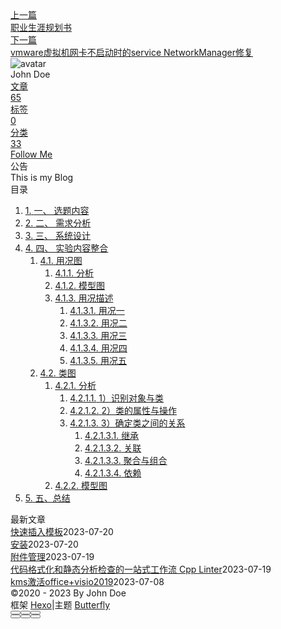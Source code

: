 <!DOCTYPE html><html lang="zh-CN" data-theme="light"><head><meta charset="UTF-8"><meta http-equiv="X-UA-Compatible" content="IE=edge"><meta name="viewport" content="width=device-width, initial-scale=1.0, maximum-scale=1.0"><title>软件开发方法 | Hexo</title><meta name="author" content="John Doe"><meta name="copyright" content="John Doe"><meta name="format-detection" content="telephone=no"><meta name="theme-color" content="#ffffff"><meta name="description" content="一、	选题内容在线购物系统 二、	需求分析在线购物系统所包含的基本功能为：商家注册登录后可将新上架的商品信息通过系统发布到网上或对已有商品进行管理。用户通过系统浏览商品，查看商品详细信息，或者直接搜索对应商品，还可对所属订单进行管理。顾客注册登录之后，选择商品可加入购物车或下单购买，通过第三方支付平台支付，发货过程还需经过物流，还可进行售后服务。 三、	系统设计 四、 实验内容整合用况图分析1、确">
<meta property="og:type" content="article">
<meta property="og:title" content="软件开发方法">
<meta property="og:url" content="http://example.com/posts/%E8%AF%BE%E7%A8%8B/%E8%BD%AF%E4%BB%B6%E5%BC%80%E5%8F%91%E6%96%B9%E6%B3%95.md">
<meta property="og:site_name" content="Hexo">
<meta property="og:description" content="一、	选题内容在线购物系统 二、	需求分析在线购物系统所包含的基本功能为：商家注册登录后可将新上架的商品信息通过系统发布到网上或对已有商品进行管理。用户通过系统浏览商品，查看商品详细信息，或者直接搜索对应商品，还可对所属订单进行管理。顾客注册登录之后，选择商品可加入购物车或下单购买，通过第三方支付平台支付，发货过程还需经过物流，还可进行售后服务。 三、	系统设计 四、 实验内容整合用况图分析1、确">
<meta property="og:locale" content="zh_CN">
<meta property="og:image" content="https://i.loli.net/2021/02/24/5O1day2nriDzjSu.png">
<meta property="article:published_time" content="2023-03-07T09:35:45.000Z">
<meta property="article:modified_time" content="2023-03-07T14:15:49.917Z">
<meta property="article:author" content="John Doe">
<meta name="twitter:card" content="summary">
<meta name="twitter:image" content="https://i.loli.net/2021/02/24/5O1day2nriDzjSu.png"><link rel="shortcut icon" href="/img/web/favicon.png"><link rel="canonical" href="http://example.com/posts/%E8%AF%BE%E7%A8%8B/%E8%BD%AF%E4%BB%B6%E5%BC%80%E5%8F%91%E6%96%B9%E6%B3%95.md"><link rel="preconnect" href="//cdn.jsdelivr.net"/><link rel="preconnect" href="//busuanzi.ibruce.info"/><link rel="stylesheet" href="/css/index.css"><link rel="stylesheet" href="https://cdn.jsdelivr.net/npm/@fortawesome/fontawesome-free/css/all.min.css" media="print" onload="this.media='all'"><link rel="stylesheet" href="https://cdn.jsdelivr.net/npm/@fancyapps/ui/dist/fancybox.min.css" media="print" onload="this.media='all'"><script>const GLOBAL_CONFIG = { 
  root: '/',
  algolia: undefined,
  localSearch: undefined,
  translate: undefined,
  noticeOutdate: undefined,
  highlight: {"plugin":"highlighjs","highlightCopy":true,"highlightLang":true,"highlightHeightLimit":false},
  copy: {
    success: '复制成功',
    error: '复制错误',
    noSupport: '浏览器不支持'
  },
  relativeDate: {
    homepage: false,
    post: false
  },
  runtime: '',
  date_suffix: {
    just: '刚刚',
    min: '分钟前',
    hour: '小时前',
    day: '天前',
    month: '个月前'
  },
  copyright: undefined,
  lightbox: 'fancybox',
  Snackbar: undefined,
  source: {
    justifiedGallery: {
      js: 'https://cdn.jsdelivr.net/npm/flickr-justified-gallery/dist/fjGallery.min.js',
      css: 'https://cdn.jsdelivr.net/npm/flickr-justified-gallery/dist/fjGallery.min.css'
    }
  },
  isPhotoFigcaption: false,
  islazyload: false,
  isAnchor: false,
  percent: {
    toc: true,
    rightside: false,
  }
}</script><script id="config-diff">var GLOBAL_CONFIG_SITE = {
  title: '软件开发方法',
  isPost: true,
  isHome: false,
  isHighlightShrink: false,
  isToc: true,
  postUpdate: '2023-03-07 22:15:49'
}</script><noscript><style type="text/css">
  #nav {
    opacity: 1
  }
  .justified-gallery img {
    opacity: 1
  }

  #recent-posts time,
  #post-meta time {
    display: inline !important
  }
</style></noscript><script>(win=>{
    win.saveToLocal = {
      set: function setWithExpiry(key, value, ttl) {
        if (ttl === 0) return
        const now = new Date()
        const expiryDay = ttl * 86400000
        const item = {
          value: value,
          expiry: now.getTime() + expiryDay,
        }
        localStorage.setItem(key, JSON.stringify(item))
      },

      get: function getWithExpiry(key) {
        const itemStr = localStorage.getItem(key)

        if (!itemStr) {
          return undefined
        }
        const item = JSON.parse(itemStr)
        const now = new Date()

        if (now.getTime() > item.expiry) {
          localStorage.removeItem(key)
          return undefined
        }
        return item.value
      }
    }
  
    win.getScript = url => new Promise((resolve, reject) => {
      const script = document.createElement('script')
      script.src = url
      script.async = true
      script.onerror = reject
      script.onload = script.onreadystatechange = function() {
        const loadState = this.readyState
        if (loadState && loadState !== 'loaded' && loadState !== 'complete') return
        script.onload = script.onreadystatechange = null
        resolve()
      }
      document.head.appendChild(script)
    })
  
    win.getCSS = (url,id = false) => new Promise((resolve, reject) => {
      const link = document.createElement('link')
      link.rel = 'stylesheet'
      link.href = url
      if (id) link.id = id
      link.onerror = reject
      link.onload = link.onreadystatechange = function() {
        const loadState = this.readyState
        if (loadState && loadState !== 'loaded' && loadState !== 'complete') return
        link.onload = link.onreadystatechange = null
        resolve()
      }
      document.head.appendChild(link)
    })
  
      win.activateDarkMode = function () {
        document.documentElement.setAttribute('data-theme', 'dark')
        if (document.querySelector('meta[name="theme-color"]') !== null) {
          document.querySelector('meta[name="theme-color"]').setAttribute('content', '#0d0d0d')
        }
      }
      win.activateLightMode = function () {
        document.documentElement.setAttribute('data-theme', 'light')
        if (document.querySelector('meta[name="theme-color"]') !== null) {
          document.querySelector('meta[name="theme-color"]').setAttribute('content', '#ffffff')
        }
      }
      const t = saveToLocal.get('theme')
    
          if (t === 'dark') activateDarkMode()
          else if (t === 'light') activateLightMode()
        
      const asideStatus = saveToLocal.get('aside-status')
      if (asideStatus !== undefined) {
        if (asideStatus === 'hide') {
          document.documentElement.classList.add('hide-aside')
        } else {
          document.documentElement.classList.remove('hide-aside')
        }
      }
    
    const detectApple = () => {
      if(/iPad|iPhone|iPod|Macintosh/.test(navigator.userAgent)){
        document.documentElement.classList.add('apple')
      }
    }
    detectApple()
    })(window)</script><meta name="generator" content="Hexo 6.3.0"></head><body><div id="sidebar"><div id="menu-mask"></div><div id="sidebar-menus"><div class="avatar-img is-center"><img src="https://i.loli.net/2021/02/24/5O1day2nriDzjSu.png" onerror="onerror=null;src='/img/web/friend_404.gif'" alt="avatar"/></div><div class="sidebar-site-data site-data is-center"><a href="/archives/"><div class="headline">文章</div><div class="length-num">65</div></a><a href="/tags/"><div class="headline">标签</div><div class="length-num">0</div></a><a href="/categories/"><div class="headline">分类</div><div class="length-num">33</div></a></div><hr/><div class="menus_items"><div class="menus_item"><a class="site-page" href="/"><i class="fa-fw fas fa-home"></i><span> 首页</span></a></div><div class="menus_item"><a class="site-page" href="/archives/"><i class="fa-fw fas fa-archive"></i><span> 时间轴</span></a></div><div class="menus_item"><a class="site-page" href="/tags/"><i class="fa-fw fas fa-tags"></i><span> 标签</span></a></div><div class="menus_item"><a class="site-page" href="/categories/"><i class="fa-fw fas fa-folder-open"></i><span> 分类</span></a></div><div class="menus_item"><a class="site-page" href="/link/"><i class="fa-fw fas fa-link"></i><span> 友链</span></a></div><div class="menus_item"><a class="site-page" href="/about/"><i class="fa-fw fas fa-heart"></i><span> 关于</span></a></div></div></div></div><div class="post" id="body-wrap"><header class="post-bg" id="page-header" style="background: linear-gradient(20deg, #0062be, #925696, #cc426e, #fb0347)"><nav id="nav"><span id="blog-info"><a href="/" title="Hexo"><span class="site-name">Hexo</span></a></span><div id="menus"><div class="menus_items"><div class="menus_item"><a class="site-page" href="/"><i class="fa-fw fas fa-home"></i><span> 首页</span></a></div><div class="menus_item"><a class="site-page" href="/archives/"><i class="fa-fw fas fa-archive"></i><span> 时间轴</span></a></div><div class="menus_item"><a class="site-page" href="/tags/"><i class="fa-fw fas fa-tags"></i><span> 标签</span></a></div><div class="menus_item"><a class="site-page" href="/categories/"><i class="fa-fw fas fa-folder-open"></i><span> 分类</span></a></div><div class="menus_item"><a class="site-page" href="/link/"><i class="fa-fw fas fa-link"></i><span> 友链</span></a></div><div class="menus_item"><a class="site-page" href="/about/"><i class="fa-fw fas fa-heart"></i><span> 关于</span></a></div></div><div id="toggle-menu"><a class="site-page" href="javascript:void(0);"><i class="fas fa-bars fa-fw"></i></a></div></div></nav><div id="post-info"><h1 class="post-title">软件开发方法</h1><div id="post-meta"><div class="meta-firstline"><span class="post-meta-date"><i class="far fa-calendar-alt fa-fw post-meta-icon"></i><span class="post-meta-label">发表于</span><time class="post-meta-date-created" datetime="2023-03-07T09:35:45.000Z" title="发表于 2023-03-07 17:35:45">2023-03-07</time><span class="post-meta-separator">|</span><i class="fas fa-history fa-fw post-meta-icon"></i><span class="post-meta-label">更新于</span><time class="post-meta-date-updated" datetime="2023-03-07T14:15:49.917Z" title="更新于 2023-03-07 22:15:49">2023-03-07</time></span><span class="post-meta-categories"><span class="post-meta-separator">|</span><i class="fas fa-inbox fa-fw post-meta-icon"></i><a class="post-meta-categories" href="/categories/%E8%AF%BE%E7%A8%8B/">课程</a></span></div><div class="meta-secondline"><span class="post-meta-separator">|</span><span class="post-meta-pv-cv" id="" data-flag-title="软件开发方法"><i class="far fa-eye fa-fw post-meta-icon"></i><span class="post-meta-label">阅读量:</span><span id="busuanzi_value_page_pv"><i class="fa-solid fa-spinner fa-spin"></i></span></span></div></div></div></header><main class="layout" id="content-inner"><div id="post"><article class="post-content" id="article-container"><h1 id="一、选题内容"><a href="#一、选题内容" class="headerlink" title="一、	选题内容"></a>一、	选题内容</h1><p>在线购物系统</p>
<h1 id="二、需求分析"><a href="#二、需求分析" class="headerlink" title="二、	需求分析"></a>二、	需求分析</h1><p>在线购物系统所包含的基本功能为：<br>商家注册登录后可将新上架的商品信息通过系统发布到网上或对已有商品进行管理。<br>用户通过系统浏览商品，查看商品详细信息，或者直接搜索对应商品，还可对所属订单进行管理。<br>顾客注册登录之后，选择商品可加入购物车或下单购买，通过第三方支付平台支付，发货过程还需经过物流，还可进行售后服务。</p>
<h1 id="三、系统设计"><a href="#三、系统设计" class="headerlink" title="三、	系统设计"></a>三、	系统设计</h1><p><img src="https://cdn.nlark.com/yuque/0/2022/jpeg/22784909/1672397141768-b0dbd79f-f751-41c7-a57a-37676eb01117.jpeg"></p>
<h1 id="四、-实验内容整合"><a href="#四、-实验内容整合" class="headerlink" title="四、 实验内容整合"></a>四、 实验内容整合</h1><h2 id="用况图"><a href="#用况图" class="headerlink" title="用况图"></a>用况图</h2><h3 id="分析"><a href="#分析" class="headerlink" title="分析"></a>分析</h3><p>1、确定系统边界<br>首先，在线购物系统的外部活动者有用户，商家和顾客，这些都不属于系统本身，是系统的外部环境。<br>其次，在线购物系统需要涉及到第三方支付平台与物流运输，他们也是系统的外部环境。<br>第三，在线购物系统需要运行在操作系统上，运行过程中可能要进行生成文件,获取时间等操作，这涉及到操作系统的API，所以操作系统对于在线购物系统来说也是外部环境。<br>第四，在线购物系统的使用需要涉及到手机或者电脑等设备，这些设备对于系统来说也是外部环境。<br>2、识别参与者<br>在线购物系统需要用户，顾客和商家的直接使用，所以他们是参与者。<br>在线购物系统的使用过程中会涉及第三方支付平台与物流运输，所以他们也是参与者。<br>外部系统方面有操作系统，而设备方面则需要考虑电脑、手机等智能设备。<br>3、捕获用况<br>从用户方面考虑，用户需要通过登陆注册的操作成为商家或者是顾客。通过修改信息，订单管理，订单查阅，修改订单来向系统读写信息。而顾客需要在此系统的主要任务是购物，他需要搜索浏览商品，管理购物车，以及购买商品，支付等操作。商家的主要任务则是管理自己商店的商品，将商品打包派送，修改货架信息。<br>从系统功能的角度看，在线购物系统需完成顾客购买商品，商家对于顾客的售后服务，如咨询与退换货<br>从场景的角度来看，在线购物系统需要涉及到物流来对商品进行派送运输，需要第三方支付平台来令用户完成支付，同时根据场景模拟，支付还可分为立即支付与货到付款等方式。<br>4、建立用况图<br>根据上述涉及到的参与者和捕获的用况来建立用况图，分析参与者与参与者，参与者与用况，用况与用况之间的关系。例如用户是顾客与商家的泛化，而用户与登陆注册，修改信息等用况是关联关系。订单管理与订单查询是包含关系，立即支付、货到付款与支付是继承关系，购买商品与购物车管理是扩展关系。<br>5、检查与调整<br>检查每个参与者是否都至少有一个用况关联，考虑了参与者与参与者是否有继承，考虑了用况的细化分解与用况之间关系的确立。</p>
<h3 id="模型图"><a href="#模型图" class="headerlink" title="模型图"></a>模型图</h3><p><img src="https://cdn.nlark.com/yuque/0/2022/jpeg/22784909/1670492888130-c3b7b6cf-143e-47d0-a47c-ecc88e4706f7.jpeg#averageHue=%23f7f7f7&from=url&id=PpUcW&originHeight=791&originWidth=761&originalType=binary&ratio=1&rotation=0&showTitle=false&status=done&style=none&title="></p>
<h3 id="用况描述"><a href="#用况描述" class="headerlink" title="用况描述"></a>用况描述</h3><h4 id="用况一"><a href="#用况一" class="headerlink" title="用况一"></a>用况一</h4><p>用况名：订单管理<br>简述：“订单管理”主要为用户，即顾客或商家提供订单的查询和更改<br>参与者：用户，顾客，商家<br>包含：包含订单查询和修改订单两个用况<br>扩展：无<br>继承：无<br>前置条件：用户登录成功<br>细节：</p>
<ol>
<li>在主界面，用户选择订单管理，进入界面</li>
<li>在订单管理界面，用户进行查询订单或直接选择订单</li>
<li>对于选中订单，用户可以进行修改或删除</li>
<li>修改完成后点击确认后结束</li>
</ol>
<p>后置条件：对于要修改的订单，修改信息必须填写完整<br>例外：</p>
<ul>
<li>用户点击确认时修改信息不完全</li>
</ul>
<p>（1）系统提示信息：修改信息未填写完全<br>（2）用户确认信息<br>（3）返回细节第3步<br>限制：对于顾客而言，可修改或删除的订单应是待付款订单<br>注释：无</p>
<h4 id="用况二"><a href="#用况二" class="headerlink" title="用况二"></a>用况二</h4><p>用况名：购买商品<br>简述：“购买商品”为商家顾客提供购买所需商品的提交订单和支付功能<br>参与者：顾客<br>包含：包含提交订单和支付两个用况<br>扩展：扩展它的用况有购物车管理<br>继承：无<br>前置条件：顾客登录成功<br>细节：<br>①基本流程</p>
<ol>
<li>客户在购物车或商品界面选择要确定购买的商品以及数量，点击提交订单</li>
<li>客户在订单页面填写收货地址等信息</li>
<li>选择支付方式，完成支付</li>
<li>系统提示交易成功</li>
</ol>
<p>②可选流程</p>
<ol>
<li>选择优惠方式（红包&#x2F;积分）</li>
<li>购买运费险</li>
</ol>
<p>后置条件：生成订单并变为待发货状态<br>例外：</p>
<ul>
<li>某商品数量不足或有购买数量限制<br>（1）系统提示信息：该商品剩余数量&#x2F;该商品限购数量<br>（2）顾客确认消息<br>（3）返回基本流程第1步 </li>
<li>所选择的的第三方支付系统资金不足<br>（1）系统提示信息：账户资金不足，请重新选择支付方式<br>（2）顾客确认信息<br>（3）返回基本流程第3步</li>
</ul>
<p>限制：下单数量不得超过上限<br>注释：无</p>
<h4 id="用况三"><a href="#用况三" class="headerlink" title="用况三"></a>用况三</h4><p>用况名：商品派送<br>简述：商家通过商品派送将顾客所购买的商品打包出货<br>参与者：商家，物流<br>包含：被商品管理所包含<br>扩展：无<br>继承：无<br>前置条件：商家登录成功<br>细节：</p>
<ol>
<li>待顾客下单后，发货状态会改为待发货，商家会确认顾客的订单信息，如顾客的收货地址与联系方式是否正确，顾客是否有备注要求，收款是否到达后台账户。</li>
<li>如订单有误，商家可以修改或取消订单，如无误，商家则分配订单到物流配送部门进行备货，出货的处理。</li>
<li>同时，商家还会根据线下配送情况修改网上订单的配送状态进行标识，如待发货，待收货等。</li>
</ol>
<p>后置条件：发货成功<br>例外：</p>
<ul>
<li><p>某商品存在物流限制无法送达顾客收货地点时<br>（1）商家提示顾客物流受限无法送达<br>（2）顾客选择退货处理</p>
</li>
<li><p>顾客订单超过设定处理时间</p>
<pre><code>（1）系统提示信息：顾客订单超过预定处理时间
（2）商家确认信息
（3）商家处理订单
</code></pre>
</li>
</ul>
<p>限制：用户订单信息必须真实有效<br>注释：无</p>
<h4 id="用况四"><a href="#用况四" class="headerlink" title="用况四"></a>用况四</h4><p>用况名：修改上架商品<br>简述：商家想调整销售策略时，可以使用修改上架商品操作<br>参与者：商家<br>包含：被商品管理所包含<br>扩展：无<br>继承：无<br>前置条件：商家登录成功<br>细节：</p>
<ol>
<li>商家进入商品管理界面</li>
<li>商家根据最近的销售情况结合外部环境及政策来对上架商品的价格进行调整，也可查看上架商品的库存量，对热销商品进行补货，对滞销商品进行降价或者活动促销等操作。</li>
<li>如若有新品，商家也可点击添加商品，填写完商品的信息，点击确定，即可上架商品。</li>
</ol>
<p>后置条件：上架商品种类或信息改变<br>例外：</p>
<ul>
<li>上架新品时商品信息填写不完整<br>（1）系统提示信息：商品信息未填写完整<br>（2）商家确认消息<br>（3）返回商品信息填写界面</li>
<li>修改后的商品信息存在违规内容<br>（1）系统提示信息：商品内容违规请整改<br>（2）商家确认信息<br>（3）商家重新更改商品信息</li>
</ul>
<p>限制：无<br>注释：无</p>
<h4 id="用况五"><a href="#用况五" class="headerlink" title="用况五"></a>用况五</h4><p>用况名：支付<br>简述：顾客使用第三方支付平台进行支付来购买商品<br>参与者：顾客，第三方支付平台<br>包含：被购买商品所包含<br>扩展：无<br>继承：一般用况为支付，特殊用况为立即支付和货到付款<br>前置条件：顾客登录成功<br>细节：</p>
<ol>
<li>顾客选择支付方式</li>
<li>选择立即支付，顾客输入支付所需的信息并支付</li>
<li>选择货到付款，顾客收到商品，检查确认后签收付款</li>
<li>系统提示支付成功</li>
</ol>
<p>后置条件：账户扣款成功<br>例外：</p>
<ul>
<li>所选择的的第三方支付系统资金不足<br>（1）系统提示信息：账户资金不足，请重新选择支付方式<br>（2）顾客确认信息<br>（3）顾客重新选择支付方式</li>
</ul>
<p>限制：需实名认证后才可支付<br>注释：无</p>
<h2 id="类图"><a href="#类图" class="headerlink" title="类图"></a>类图</h2><h3 id="分析-1"><a href="#分析-1" class="headerlink" title="分析"></a>分析</h3><h4 id="1）识别对象与类"><a href="#1）识别对象与类" class="headerlink" title="1）识别对象与类"></a>1）识别对象与类</h4><p>从系统边界、问题域、系统责任、名词代词和名词短语等角度出发，可以识别出的对象有游客、注册用户、商家、店铺、物流、商品、操作系统、电脑、手机、客服、交易订单、支付手段、购物车、订阅商铺等多种对象。<br>通过审查与筛选，从舍去无用对象，精简对象以及推迟到OOD考虑的对象等角度出发，发现如操作系统、电脑、手机等对象可以舍去，而商家和店铺则能够进行合并。<br>抽象出类并进行调整，将对象依据属性和操作进行分类，并对分好的类进行调整，如商家和顾客虽拥有共同部分，如用户名、账号、密码等，但两类属性与操作并不相同，则考虑建立一个用户类形成继承关系。</p>
<h4 id="2）类的属性与操作"><a href="#2）类的属性与操作" class="headerlink" title="2）类的属性与操作"></a>2）类的属性与操作</h4><p>识别出类的属性与操作、并对其进行审查与调整，如明确该属性或操作是否是否提供真正对系统有用信息、该属性是否描述的是这个类的特征，一个操作是否只完成一项明确定义的、相对完整而单一的功能。</p>
<h4 id="3）确定类之间的关系"><a href="#3）确定类之间的关系" class="headerlink" title="3）确定类之间的关系"></a>3）确定类之间的关系</h4><h5 id="继承"><a href="#继承" class="headerlink" title="继承"></a>继承</h5><p>审查类的属性与操作不难发现用户类中如存在支付，管理商品等操作并不适合用户类的全部对象，管理商品应属于商家，而支付则属于顾客。因此因在用户类下建立两个特殊类：商家与顾客，来形成继承</p>
<h5 id="关联"><a href="#关联" class="headerlink" title="关联"></a>关联</h5><p>通过类的静态联系可以看出，如用户与商品，商家与客服售后，顾客与订单等类中都存在关联关系</p>
<h5 id="聚合与组合"><a href="#聚合与组合" class="headerlink" title="聚合与组合"></a>聚合与组合</h5><p>顾客与订阅店铺、购物车构成一个整体，且订阅店铺、购物车不能独立于顾客存在，因此为组合关系</p>
<h5 id="依赖"><a href="#依赖" class="headerlink" title="依赖"></a>依赖</h5><p>商家对商品进行更新的同时，如果顾客订阅该店铺，顾客订阅店铺中的内容也会发生变化，因此两者存在依赖关系</p>
<h3 id="模型图-1"><a href="#模型图-1" class="headerlink" title="模型图"></a>模型图</h3><p><img src="https://cdn.nlark.com/yuque/0/2022/jpeg/22784909/1671176904859-a079d106-020b-45ff-96f7-fe9cbc791cca.jpeg"></p>
<h1 id="五、总结"><a href="#五、总结" class="headerlink" title="五、总结"></a>五、总结</h1><p>软件开发方法这门课使我初步了解了面向对象的概念和它的基本思想，基本原则，并且基本掌握了UML语言的用法。通过实验，我对于如何建立需求模型——用况图，如何建立基本模型——类图有了更多的理解。<br>在建立需求模型中，我通过确定系统边界，通过交互识别参与者，捕获用况等方法建模得到了在线购物系统的用况图，并以此加深了对系统功能相互关系的理解，明白了外部事物如何使用系统以及系统所提供的功能，从而能更好地设计系统功能，使系统责任更加全面具体。<br>在建立基本模型中，我明白了对象和类与参与者的不同，并通过识别系统中的对象与类，确定了类的属性和操作以及类之间的关系后构建起在线购物系统的类图，在此过程中对于类的抽象和他们之间的各种关系有了更加深刻的理解，能够在实际问题中更好地通过编程构建类。<br>虽然最后因为种种原因这门课的内容并没有上完全，但它面向对象分析的思想和方法都对我有了一定的帮助，让我能够快速地分析出系统的功能以及结构，从而让编程变得更加轻松。</p>
</article><div class="post-copyright"><div class="post-copyright__author"><span class="post-copyright-meta">文章作者: </span><span class="post-copyright-info"><a href="http://example.com">John Doe</a></span></div><div class="post-copyright__type"><span class="post-copyright-meta">文章链接: </span><span class="post-copyright-info"><a href="http://example.com/posts/%E8%AF%BE%E7%A8%8B/%E8%BD%AF%E4%BB%B6%E5%BC%80%E5%8F%91%E6%96%B9%E6%B3%95.md">http://example.com/posts/%E8%AF%BE%E7%A8%8B/%E8%BD%AF%E4%BB%B6%E5%BC%80%E5%8F%91%E6%96%B9%E6%B3%95.md</a></span></div><div class="post-copyright__notice"><span class="post-copyright-meta">版权声明: </span><span class="post-copyright-info">本博客所有文章除特别声明外，均采用 <a href="https://creativecommons.org/licenses/by-nc-sa/4.0/" target="_blank">CC BY-NC-SA 4.0</a> 许可协议。转载请注明来自 <a href="http://example.com" target="_blank">Hexo</a>！</span></div></div><div class="tag_share"><div class="post-meta__tag-list"></div><div class="post_share"><div class="social-share" data-image="https://i.loli.net/2021/02/24/5O1day2nriDzjSu.png" data-sites="facebook,twitter,wechat,weibo,qq"></div><link rel="stylesheet" href="https://cdn.jsdelivr.net/npm/butterfly-extsrc/sharejs/dist/css/share.min.css" media="print" onload="this.media='all'"><script src="https://cdn.jsdelivr.net/npm/butterfly-extsrc/sharejs/dist/js/social-share.min.js" defer></script></div></div><nav class="pagination-post" id="pagination"><div class="prev-post pull-left"><a href="/posts/%E8%AF%BE%E7%A8%8B/%E8%81%8C%E4%B8%9A%E7%94%9F%E6%B6%AF%E8%A7%84%E5%88%92%E4%B9%A6.md" title="职业生涯规划书"><div class="cover" style="background: var(--default-bg-color)"></div><div class="pagination-info"><div class="label">上一篇</div><div class="prev_info">职业生涯规划书</div></div></a></div><div class="next-post pull-right"><a href="/posts/%E8%A7%A3%E5%86%B3%E6%96%B9%E6%A1%88/WSL%E5%92%8C%E8%99%9A%E6%8B%9F%E6%9C%BA/Vmware/vmware%E8%99%9A%E6%8B%9F%E6%9C%BA%E7%BD%91%E5%8D%A1%E4%B8%8D%E5%90%AF%E5%8A%A8%E6%97%B6%E7%9A%84service-networkmanager%E4%BF%AE%E5%A4%8D.md" title="vmware虚拟机网卡不启动时的service NetworkManager修复"><div class="cover" style="background: var(--default-bg-color)"></div><div class="pagination-info"><div class="label">下一篇</div><div class="next_info">vmware虚拟机网卡不启动时的service NetworkManager修复</div></div></a></div></nav></div><div class="aside-content" id="aside-content"><div class="card-widget card-info"><div class="is-center"><div class="avatar-img"><img src="https://i.loli.net/2021/02/24/5O1day2nriDzjSu.png" onerror="this.onerror=null;this.src='/img/web/friend_404.gif'" alt="avatar"/></div><div class="author-info__name">John Doe</div><div class="author-info__description"></div></div><div class="card-info-data site-data is-center"><a href="/archives/"><div class="headline">文章</div><div class="length-num">65</div></a><a href="/tags/"><div class="headline">标签</div><div class="length-num">0</div></a><a href="/categories/"><div class="headline">分类</div><div class="length-num">33</div></a></div><a id="card-info-btn" target="_blank" rel="noopener" href="https://github.com/xxxxxx"><i class="fab fa-github"></i><span>Follow Me</span></a></div><div class="card-widget card-announcement"><div class="item-headline"><i class="fas fa-bullhorn fa-shake"></i><span>公告</span></div><div class="announcement_content">This is my Blog</div></div><div class="sticky_layout"><div class="card-widget" id="card-toc"><div class="item-headline"><i class="fas fa-stream"></i><span>目录</span><span class="toc-percentage"></span></div><div class="toc-content"><ol class="toc"><li class="toc-item toc-level-1"><a class="toc-link" href="#%E4%B8%80%E3%80%81%E9%80%89%E9%A2%98%E5%86%85%E5%AE%B9"><span class="toc-number">1.</span> <span class="toc-text">一、	选题内容</span></a></li><li class="toc-item toc-level-1"><a class="toc-link" href="#%E4%BA%8C%E3%80%81%E9%9C%80%E6%B1%82%E5%88%86%E6%9E%90"><span class="toc-number">2.</span> <span class="toc-text">二、	需求分析</span></a></li><li class="toc-item toc-level-1"><a class="toc-link" href="#%E4%B8%89%E3%80%81%E7%B3%BB%E7%BB%9F%E8%AE%BE%E8%AE%A1"><span class="toc-number">3.</span> <span class="toc-text">三、	系统设计</span></a></li><li class="toc-item toc-level-1"><a class="toc-link" href="#%E5%9B%9B%E3%80%81-%E5%AE%9E%E9%AA%8C%E5%86%85%E5%AE%B9%E6%95%B4%E5%90%88"><span class="toc-number">4.</span> <span class="toc-text">四、 实验内容整合</span></a><ol class="toc-child"><li class="toc-item toc-level-2"><a class="toc-link" href="#%E7%94%A8%E5%86%B5%E5%9B%BE"><span class="toc-number">4.1.</span> <span class="toc-text">用况图</span></a><ol class="toc-child"><li class="toc-item toc-level-3"><a class="toc-link" href="#%E5%88%86%E6%9E%90"><span class="toc-number">4.1.1.</span> <span class="toc-text">分析</span></a></li><li class="toc-item toc-level-3"><a class="toc-link" href="#%E6%A8%A1%E5%9E%8B%E5%9B%BE"><span class="toc-number">4.1.2.</span> <span class="toc-text">模型图</span></a></li><li class="toc-item toc-level-3"><a class="toc-link" href="#%E7%94%A8%E5%86%B5%E6%8F%8F%E8%BF%B0"><span class="toc-number">4.1.3.</span> <span class="toc-text">用况描述</span></a><ol class="toc-child"><li class="toc-item toc-level-4"><a class="toc-link" href="#%E7%94%A8%E5%86%B5%E4%B8%80"><span class="toc-number">4.1.3.1.</span> <span class="toc-text">用况一</span></a></li><li class="toc-item toc-level-4"><a class="toc-link" href="#%E7%94%A8%E5%86%B5%E4%BA%8C"><span class="toc-number">4.1.3.2.</span> <span class="toc-text">用况二</span></a></li><li class="toc-item toc-level-4"><a class="toc-link" href="#%E7%94%A8%E5%86%B5%E4%B8%89"><span class="toc-number">4.1.3.3.</span> <span class="toc-text">用况三</span></a></li><li class="toc-item toc-level-4"><a class="toc-link" href="#%E7%94%A8%E5%86%B5%E5%9B%9B"><span class="toc-number">4.1.3.4.</span> <span class="toc-text">用况四</span></a></li><li class="toc-item toc-level-4"><a class="toc-link" href="#%E7%94%A8%E5%86%B5%E4%BA%94"><span class="toc-number">4.1.3.5.</span> <span class="toc-text">用况五</span></a></li></ol></li></ol></li><li class="toc-item toc-level-2"><a class="toc-link" href="#%E7%B1%BB%E5%9B%BE"><span class="toc-number">4.2.</span> <span class="toc-text">类图</span></a><ol class="toc-child"><li class="toc-item toc-level-3"><a class="toc-link" href="#%E5%88%86%E6%9E%90-1"><span class="toc-number">4.2.1.</span> <span class="toc-text">分析</span></a><ol class="toc-child"><li class="toc-item toc-level-4"><a class="toc-link" href="#1%EF%BC%89%E8%AF%86%E5%88%AB%E5%AF%B9%E8%B1%A1%E4%B8%8E%E7%B1%BB"><span class="toc-number">4.2.1.1.</span> <span class="toc-text">1）识别对象与类</span></a></li><li class="toc-item toc-level-4"><a class="toc-link" href="#2%EF%BC%89%E7%B1%BB%E7%9A%84%E5%B1%9E%E6%80%A7%E4%B8%8E%E6%93%8D%E4%BD%9C"><span class="toc-number">4.2.1.2.</span> <span class="toc-text">2）类的属性与操作</span></a></li><li class="toc-item toc-level-4"><a class="toc-link" href="#3%EF%BC%89%E7%A1%AE%E5%AE%9A%E7%B1%BB%E4%B9%8B%E9%97%B4%E7%9A%84%E5%85%B3%E7%B3%BB"><span class="toc-number">4.2.1.3.</span> <span class="toc-text">3）确定类之间的关系</span></a><ol class="toc-child"><li class="toc-item toc-level-5"><a class="toc-link" href="#%E7%BB%A7%E6%89%BF"><span class="toc-number">4.2.1.3.1.</span> <span class="toc-text">继承</span></a></li><li class="toc-item toc-level-5"><a class="toc-link" href="#%E5%85%B3%E8%81%94"><span class="toc-number">4.2.1.3.2.</span> <span class="toc-text">关联</span></a></li><li class="toc-item toc-level-5"><a class="toc-link" href="#%E8%81%9A%E5%90%88%E4%B8%8E%E7%BB%84%E5%90%88"><span class="toc-number">4.2.1.3.3.</span> <span class="toc-text">聚合与组合</span></a></li><li class="toc-item toc-level-5"><a class="toc-link" href="#%E4%BE%9D%E8%B5%96"><span class="toc-number">4.2.1.3.4.</span> <span class="toc-text">依赖</span></a></li></ol></li></ol></li><li class="toc-item toc-level-3"><a class="toc-link" href="#%E6%A8%A1%E5%9E%8B%E5%9B%BE-1"><span class="toc-number">4.2.2.</span> <span class="toc-text">模型图</span></a></li></ol></li></ol></li><li class="toc-item toc-level-1"><a class="toc-link" href="#%E4%BA%94%E3%80%81%E6%80%BB%E7%BB%93"><span class="toc-number">5.</span> <span class="toc-text">五、总结</span></a></li></ol></div></div><div class="card-widget card-recent-post"><div class="item-headline"><i class="fas fa-history"></i><span>最新文章</span></div><div class="aside-list"><div class="aside-list-item no-cover"><div class="content"><a class="title" href="/posts/%E9%85%8D%E7%BD%AE/ob%E9%85%8D%E7%BD%AE/%E5%BF%AB%E9%80%9F%E6%8F%92%E5%85%A5%E6%A8%A1%E6%9D%BF.md" title="快速插入模板">快速插入模板</a><time datetime="2023-07-20T07:34:25.000Z" title="发表于 2023-07-20 15:34:25">2023-07-20</time></div></div><div class="aside-list-item no-cover"><div class="content"><a class="title" href="/posts/%E8%AF%AD%E8%A8%80/Rust/%E5%AE%89%E8%A3%85.md" title="安装">安装</a><time datetime="2023-07-20T02:27:40.000Z" title="发表于 2023-07-20 10:27:40">2023-07-20</time></div></div><div class="aside-list-item no-cover"><div class="content"><a class="title" href="/posts/%E9%85%8D%E7%BD%AE/ob%E9%85%8D%E7%BD%AE/%E9%99%84%E4%BB%B6%E7%AE%A1%E7%90%86.md" title="附件管理">附件管理</a><time datetime="2023-07-19T07:52:53.000Z" title="发表于 2023-07-19 15:52:53">2023-07-19</time></div></div><div class="aside-list-item no-cover"><div class="content"><a class="title" href="/posts/%E8%AF%AD%E8%A8%80/c/%E4%BB%A3%E7%A0%81%E6%A0%BC%E5%BC%8F%E5%8C%96%E5%92%8C%E9%9D%99%E6%80%81%E5%88%86%E6%9E%90%E6%A3%80%E6%9F%A5%E7%9A%84%E4%B8%80%E7%AB%99%E5%BC%8F%E5%B7%A5%E4%BD%9C%E6%B5%81-cpp-linter.md" title="代码格式化和静态分析检查的一站式工作流 Cpp Linter">代码格式化和静态分析检查的一站式工作流 Cpp Linter</a><time datetime="2023-07-19T01:17:32.000Z" title="发表于 2023-07-19 09:17:32">2023-07-19</time></div></div><div class="aside-list-item no-cover"><div class="content"><a class="title" href="/posts/%E8%A7%A3%E5%86%B3%E6%96%B9%E6%A1%88/%E5%85%B6%E4%BB%96/kms%E6%BF%80%E6%B4%BBoffice-visio2019.md" title="kms激活office+visio2019">kms激活office+visio2019</a><time datetime="2023-07-08T11:46:22.000Z" title="发表于 2023-07-08 19:46:22">2023-07-08</time></div></div></div></div></div></div></main><footer id="footer"><div id="footer-wrap"><div class="copyright">&copy;2020 - 2023 By John Doe</div><div class="framework-info"><span>框架 </span><a target="_blank" rel="noopener" href="https://hexo.io">Hexo</a><span class="footer-separator">|</span><span>主题 </span><a target="_blank" rel="noopener" href="https://github.com/jerryc127/hexo-theme-butterfly">Butterfly</a></div></div></footer></div><div id="rightside"><div id="rightside-config-hide"><button id="readmode" type="button" title="阅读模式"><i class="fas fa-book-open"></i></button><button id="darkmode" type="button" title="浅色和深色模式转换"><i class="fas fa-adjust"></i></button><button id="hide-aside-btn" type="button" title="单栏和双栏切换"><i class="fas fa-arrows-alt-h"></i></button></div><div id="rightside-config-show"><button id="rightside_config" type="button" title="设置"><i class="fas fa-cog fa-spin"></i></button><button class="close" id="mobile-toc-button" type="button" title="目录"><i class="fas fa-list-ul"></i></button><button id="go-up" type="button" title="回到顶部"><span class="scroll-percent"></span><i class="fas fa-arrow-up"></i></button></div></div><div><script src="/js/utils.js"></script><script src="/js/main.js"></script><script src="https://cdn.jsdelivr.net/npm/@fancyapps/ui/dist/fancybox.umd.min.js"></script><div class="js-pjax"></div><script defer="defer" id="ribbon" src="https://cdn.jsdelivr.net/npm/butterfly-extsrc/dist/canvas-ribbon.min.js" size="150" alpha="0.6" zIndex="-1" mobile="false" data-click="false"></script><script async data-pjax src="//busuanzi.ibruce.info/busuanzi/2.3/busuanzi.pure.mini.js"></script></div></body></html>